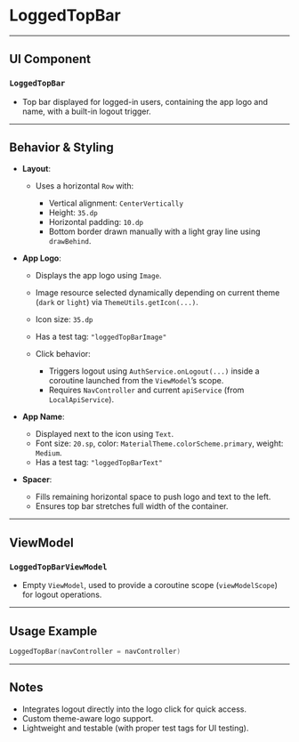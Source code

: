 # LoggedTopBar

---

## UI Component

### `LoggedTopBar`

* Top bar displayed for logged-in users, containing the app logo and name, with a built-in logout trigger.

---

## Behavior & Styling

* **Layout**:

  * Uses a horizontal `Row` with:

    * Vertical alignment: `CenterVertically`
    * Height: `35.dp`
    * Horizontal padding: `10.dp`
    * Bottom border drawn manually with a light gray line using `drawBehind`.

* **App Logo**:

  * Displays the app logo using `Image`.
  * Image resource selected dynamically depending on current theme (`dark` or `light`) via `ThemeUtils.getIcon(...)`.
  * Icon size: `35.dp`
  * Has a test tag: `"loggedTopBarImage"`
  * Click behavior:

    * Triggers logout using `AuthService.onLogout(...)` inside a coroutine launched from the `ViewModel`’s scope.
    * Requires `NavController` and current `apiService` (from `LocalApiService`).

* **App Name**:

  * Displayed next to the icon using `Text`.
  * Font size: `20.sp`, color: `MaterialTheme.colorScheme.primary`, weight: `Medium`.
  * Has a test tag: `"loggedTopBarText"`

* **Spacer**:

  * Fills remaining horizontal space to push logo and text to the left.
  * Ensures top bar stretches full width of the container.

---

## ViewModel

### `LoggedTopBarViewModel`

* Empty `ViewModel`, used to provide a coroutine scope (`viewModelScope`) for logout operations.

---

## Usage Example

```kotlin
LoggedTopBar(navController = navController)
```

---

## Notes

* Integrates logout directly into the logo click for quick access.
* Custom theme-aware logo support.
* Lightweight and testable (with proper test tags for UI testing).
